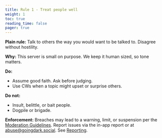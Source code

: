 ```yaml
---
title: Rule 1 - Treat people well
weight: 1
toc: true
reading_time: false
pager: true
---
```


**Plain rule:** Talk to others the way you would want to be talked to. Disagree without hostility.

**Why:** This server is small on purpose. We keep it human sized, so tone matters.

**Do:**
- Assume good faith. Ask before judging.
- Use CWs when a topic might upset or surprise others.

**Do not:**
- Insult, belittle, or bait people.
- Dogpile or brigade.

**Enforcement:** Breaches may lead to a warning, limit, or suspension per the [Moderation Guidelines](/docs/policies/moderation-guidelines/). Report issues via the in-app report or at [abuse@goingdark.social](mailto:abuse@goingdark.social). See [Reporting](/docs/user/reporting/).
